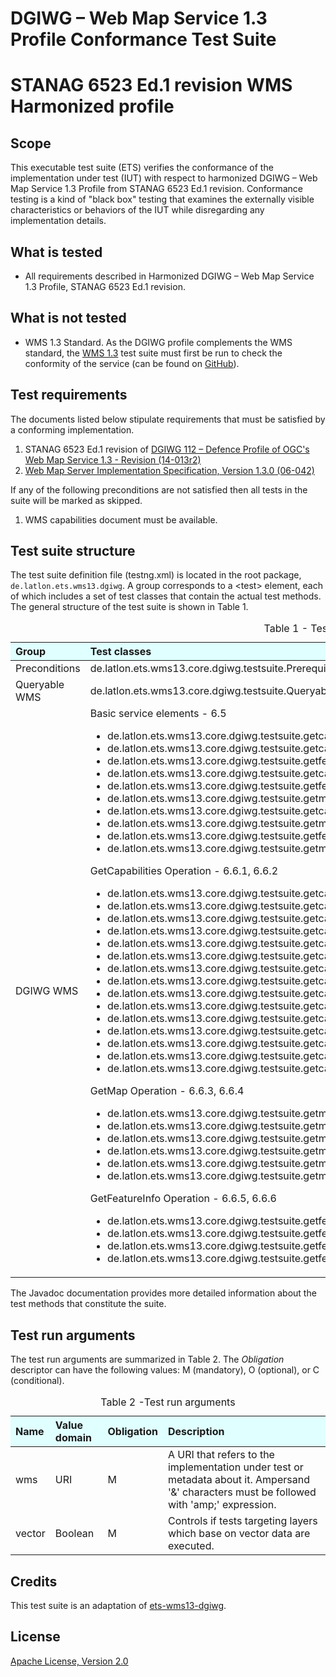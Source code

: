 
# DGIWG – Web Map Service 1.3 Profile Conformance Test Suite
# STANAG 6523 Ed.1 revision WMS Harmonized profile

## Scope

This executable test suite (ETS) verifies the conformance of the implementation under 
test (IUT) with respect to harmonized DGIWG – Web Map Service 1.3 Profile from STANAG 6523 Ed.1 revision.
Conformance testing is a kind of "black box" testing that examines the externally 
visible characteristics or behaviors of the IUT while disregarding any implementation details.


## What is tested

  - All requirements described in Harmonized DGIWG – Web Map Service 1.3 Profile, STANAG 6523 Ed.1 revision.


## What is not tested

  - WMS 1.3 Standard. As the DGIWG profile complements the WMS standard, the [WMS 1.3](https://portal.ogc.org/files/?artifact_id=14416) test suite must first be run to check the conformity of the service (can be found on [GitHub](https://github.com/opengeospatial/ets-wms13)).


## Test requirements

The documents listed below stipulate requirements that must be satisfied by a 
conforming implementation.

1. STANAG 6523 Ed.1 revision of [DGIWG 112 – Defence Profile of OGC's Web Map Service 1.3 - Revision (14-013r2)](https://portal.dgiwg.org/files/68226)
2. [Web Map Server Implementation Specification, Version 1.3.0 (06-042)](http://portal.opengeospatial.org/files/?artifact_id=14416)

If any of the following preconditions are not satisfied then all tests in the 
suite will be marked as skipped.

1. WMS capabilities document must be available.


## Test suite structure

The test suite definition file (testng.xml) is located in the root package, 
`de.latlon.ets.wms13.dgiwg`. A group corresponds to a &lt;test&gt; element, each 
of which includes a set of test classes that contain the actual test methods. 
The general structure of the test suite is shown in Table 1.

<table>
  <caption>Table 1 - Test suite structure</caption>
  <thead>
    <tr style="text-align: left; background-color: LightCyan">
      <th>Group</th>
      <th>Test classes</th>
    </tr>
  </thead>
  <tbody>
    <tr>
      <td>Preconditions</td>
      <td>de.latlon.ets.wms13.core.dgiwg.testsuite.Prerequisites</td>
    </tr>
    <tr>
      <td>Queryable WMS</td>
      <td>de.latlon.ets.wms13.core.dgiwg.testsuite.QueryableWMS</td>
    </tr>
    <tr>
      <td>DGIWG WMS</td>
      <td>
        Basic service elements - 6.5
        <ul>
          <li>de.latlon.ets.wms13.core.dgiwg.testsuite.getcapabilities.ConfiguredOutputFormatTest</li>
          <li>de.latlon.ets.wms13.core.dgiwg.testsuite.getcapabilities.GetCapabilitiesOutputFormatTest</li>
          <li>de.latlon.ets.wms13.core.dgiwg.testsuite.getfeatureinfo.GetFeatureInfoOutputFormatTest</li>
          <li>de.latlon.ets.wms13.core.dgiwg.testsuite.getcapabilities.interactive.GetCapabilitiesInEnglishLanguageTest</li>
          <li>de.latlon.ets.wms13.core.dgiwg.testsuite.getfeatureinfo.interactive.GetFeatureInfoInEnglishLanguageTest</li>
          <li>de.latlon.ets.wms13.core.dgiwg.testsuite.getmap.GetMapOutputFormatTest</li>
          <li>de.latlon.ets.wms13.core.dgiwg.testsuite.getcapabilities.GetCapabilitiesLayerCrsTest</li>
          <li>de.latlon.ets.wms13.core.dgiwg.testsuite.getmap.GetMapLayerCrsTest</li>
          <li>de.latlon.ets.wms13.core.dgiwg.testsuite.getfeatureinfo.interactive.GetFeatureInfoExceptionInEnglishLanguageTest</li>
          <li>de.latlon.ets.wms13.core.dgiwg.testsuite.getmap.interactive.GetMapExceptionInEnglishLanguageTest</li>
        </ul>
        GetCapabilities Operation - 6.6.1, 6.6.2
        <ul>
          <li>de.latlon.ets.wms13.core.dgiwg.testsuite.getcapabilities.GetCapabilitiesRequestParameterTest</li>
          <li>de.latlon.ets.wms13.core.dgiwg.testsuite.getcapabilities.GetCapabilitiesContentTest</li>
          <li>de.latlon.ets.wms13.core.dgiwg.testsuite.getcapabilities.GetCapabilitiesAccessConstraintTest</li>
          <li>de.latlon.ets.wms13.core.dgiwg.testsuite.getcapabilities.GetCapabilitiesAbstractTest</li>
          <li>de.latlon.ets.wms13.core.dgiwg.testsuite.getcapabilities.GetCapabilitiesKeywordTest</li>
          <li>de.latlon.ets.wms13.core.dgiwg.testsuite.getcapabilities.GetCapabilitiesStyleTest</li>
          <li>de.latlon.ets.wms13.core.dgiwg.testsuite.getcapabilities.GetCapabilitiesLayerStyleTest</li>
          <li>de.latlon.ets.wms13.core.dgiwg.testsuite.getcapabilities.GetCapabilitiesMaxExtendTest</li>
          <li>de.latlon.ets.wms13.core.dgiwg.testsuite.getcapabilities.GetCapabilitiesLegendFormatTest</li>
          <li>de.latlon.ets.wms13.core.dgiwg.testsuite.getcapabilities.GetCapabilitiesLegendUrlTest</li>
          <li>de.latlon.ets.wms13.core.dgiwg.testsuite.getcapabilities.GetCapabilitiesLayerScaleDenominatorsTest</li>
          <li>de.latlon.ets.wms13.core.dgiwg.testsuite.getcapabilities.GetCapabilitiesMinMaxScaleDenominatorsTest</li>
          <li>de.latlon.ets.wms13.core.dgiwg.testsuite.getcapabilities.GetCapabilitiesFeatureListUrlTest</li>
          <li>de.latlon.ets.wms13.core.dgiwg.testsuite.getcapabilities.GetCapabilitiesDataUrlTest</li>
          <li>de.latlon.ets.wms13.core.dgiwg.testsuite.getcapabilities.GetCapabilitiesLayerAttributesTest</li>
        </ul>
        GetMap Operation - 6.6.3, 6.6.4
        <ul>
          <li>de.latlon.ets.wms13.core.dgiwg.testsuite.getmap.GetMapRequestParametersTest</li>
          <li>de.latlon.ets.wms13.core.dgiwg.testsuite.getmap.GetMapTransparencyTest</li>
          <li>de.latlon.ets.wms13.core.dgiwg.testsuite.getmap.GetMapInImageExceptionsTest</li>
          <li>de.latlon.ets.wms13.core.dgiwg.testsuite.getmap.GetMapBlankExceptionsTest</li>
          <li>de.latlon.ets.wms13.core.dgiwg.testsuite.getmap.GetMapMultiDimensionalDataTest</li>
          <li>de.latlon.ets.wms13.core.dgiwg.testsuite.getmap.GetMapDimensionsTest</li>
        </ul>
        GetFeatureInfo Operation - 6.6.5, 6.6.6
        <ul>
          <li>de.latlon.ets.wms13.core.dgiwg.testsuite.getfeatureinfo.GetFeatureInfoFeatureCountTest</li>
          <li>de.latlon.ets.wms13.core.dgiwg.testsuite.getfeatureinfo.GetFeatureInfoExceptionsTest</li>
          <li>de.latlon.ets.wms13.core.dgiwg.testsuite.getfeatureinfo.GetFeatureInfoInfoFormatTest</li>
          <li>de.latlon.ets.wms13.core.dgiwg.testsuite.getfeatureinfo.GetFeatureInfoUomTest</li>
        </ul>
      </td>
    </tr>
  </tbody>
</table>

The Javadoc documentation provides more detailed information about the test 
methods that constitute the suite.


## Test run arguments

The test run arguments are summarized in Table 2. The _Obligation_ descriptor can 
have the following values: M (mandatory), O (optional), or C (conditional).

<table>
  <caption>Table 2 -Test run arguments</caption>
  <thead>
    <tr style="text-align: left; background-color: LightCyan">
      <th>Name</th>
      <th>Value domain</th>
      <th>Obligation</th>
  	  <th>Description</th>
    </tr>
  </thead>
  <tbody>
    <tr>
      <td>wms</td>
      <td>URI</td>
      <td>M</td>
	  <td>A URI that refers to the implementation under test or metadata about it.
      Ampersand '&amp;' characters must be followed with 'amp;' expression.</td>
    </tr>
	<tr>
      <td>vector</td>
      <td>Boolean</td>
      <td>M</td>
      <td>Controls if tests targeting layers which base on vector data are executed.</td>
    </tr>
  </tbody>
</table>


## Credits
This test suite is an adaptation of [ets-wms13-dgiwg](https://github.com/opengeospatial/ets-wms13-dgiwg).




##  License

[Apache License, Version 2.0](http://opensource.org/licenses/Apache-2.0 "Apache License")
